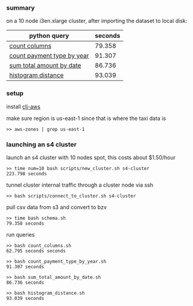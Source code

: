 ### summary

on a 10 node i3en.xlarge cluster, after importing the dataset to local disk:

| python query | seconds |
| --- | --- |
| [count columns](./count_columns.sh) | 79.358 |
| [count payment type by year](./count_payment_type_by_year.sh) | 91.307 |
| [sum total amount by date](./sum_total_amount_by_date.sh) | 86.736 |
| [histogram distance](./histogram_distance.sh) | 93.039 |

### setup

install [cli-aws](https://github.com/nathants/cli-aws#installation)

make sure region is us-east-1 since that is where the taxi data is
```
>> aws-zones | grep us-east-1
```

### launching an s4 cluster

launch an s4 cluster with 10 nodes spot, this costs about $1.50/hour
```
>> time num=10 bash scripts/new_cluster.sh s4-cluster
223.798 seconds
```

tunnel cluster internal traffic through a cluster node via ssh
```
>> bash scripts/connect_to_cluster.sh s4-cluster
```

pull csv data from s3 and convert to bzv
```
>> time bash schema.sh
79.358 seconds
```

run queries
```
>> bash count_columns.sh
62.795 seconds seconds

>> bash count_payment_type_by_year.sh
91.307 seconds

>> bash sum_total_amount_by_date.sh
86.736 seconds

>> bash histogram_distance.sh
93.039 seconds
```
